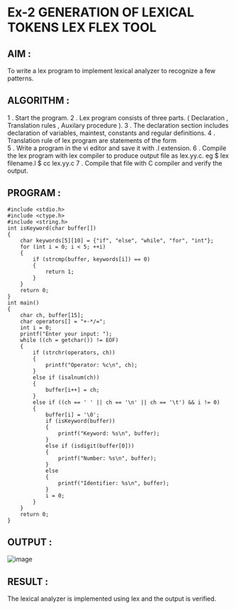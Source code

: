# Ex-2 GENERATION OF LEXICAL TOKENS LEX FLEX TOOL

## AIM :

To write a lex program to implement lexical analyzer to recognize a few patterns.

## ALGORITHM :

1 . Start the program.
2 . Lex program consists of three parts. ( Declaration , Translation rules , Auxilary procedure ).
3 . The declaration section includes declaration of variables, maintest, constants and regular definitions.
4 . Translation rule of lex program are statements of the form    
5 . Write a program in the vi editor and save it with .l extension.
6 . Compile the lex program with lex compiler to produce output file as lex.yy.c. eg $ lex filename.l $ cc lex.yy.c
7 . Compile that file with C compiler and verify the output.


## PROGRAM :

```
#include <stdio.h>
#include <ctype.h>
#include <string.h>
int isKeyword(char buffer[]) 
{
    char keywords[5][10] = {"if", "else", "while", "for", "int"};
    for (int i = 0; i < 5; ++i)
    {
        if (strcmp(buffer, keywords[i]) == 0) 
        {
            return 1;
        }
    }
    return 0;
}
int main() 
{
    char ch, buffer[15];
    char operators[] = "+-*/=";
    int i = 0;
    printf("Enter your input: ");
    while ((ch = getchar()) != EOF) 
    {
        if (strchr(operators, ch))
        {
            printf("Operator: %c\n", ch);
        }
        else if (isalnum(ch))
        {
            buffer[i++] = ch;
        } 
        else if ((ch == ' ' || ch == '\n' || ch == '\t') && i != 0) 
        {
            buffer[i] = '\0';
            if (isKeyword(buffer))
            {
                printf("Keyword: %s\n", buffer);
            }
            else if (isdigit(buffer[0])) 
            {
                printf("Number: %s\n", buffer);
            } 
            else 
            {
                printf("Identifier: %s\n", buffer);
            }
            i = 0;
        }
    }
    return 0;
}
```

## OUTPUT :

![image](https://github.com/user-attachments/assets/ca09899c-105c-41b9-a4f2-fac86c643464)

## RESULT :
The lexical analyzer is implemented using lex and the output is verified.
